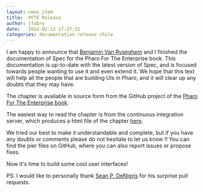 ```yaml
---
layout: news_item
title:  PFTE Release
author: jfabry
date:   2014-02-12 17:27:32
categories: documentation release chile
---
```


I am happy to announce that [Benjamin Van Ryseghem](benjamin.vanryseghem.com) and I finished the documentation of Spec for the Pharo For The Enterprise book.
This documentation is up-to-date with the latest version of Spec, and is focused towards people wanting to use it and even extend it.
We hope that this text will help all the people that are building UIs in Pharo, and it will clear up any doubts that they may have.

The chapter is available in source form from the GitHub project of the [Pharo For The Enterprise book](https://github.com/SquareBracketAssociates/PharoForTheEnterprise-english).

The easiest way to read the chapter is from the continuous integration server, which produces a html file of the chapter [here](https://ci.inria.fr/pharo-contribution/job/PharoForTheEnterprise/lastSuccessfulBuild/artifact/Spec/Spec.pier.html).

We tried our best to make it understandable and complete, but if you have any doubts or comments please do not hesitate to let us know !!
You can find the pier files on GitHub<sup><a href="https://github.com/spec-framework/documentation"><i class='fa fa-github-alt'></i></a></sup>, where you can also report issues or propose fixes.

Now it's time to build some cool user interfaces! <i class='fa fa-smile-o fa-2x'></i>

PS: I would like to personally thank [Sean P. DeNigris](http://seandenigris.com) for his surprise pull requests.